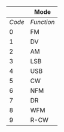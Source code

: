 ||Mode|	
|---|---|
|*Code*|*Function*|
|0|FM
|1|DV
|2|AM
|3|LSB
|4|USB
|5|CW
|6|NFM
|7|DR
|8|WFM
|9|R-CW

